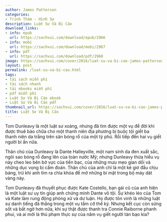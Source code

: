 ```yaml
---
author: James Patterson
categories:
- Trinh Thám - Hình Sự
description: Luật Sư Và Bị Cáo
download_links:
- info: epub
  url: https://sachvui.com/download/epub/2966
- info: mobi
  url: https://sachvui.com/download/mobi/2967
- info: pdf
  url: https://sachvui.com/download/pdf/2968
image: https://sachvui.com/cover/2016/luat-su-va-bi-cao-james-patterson.jpg
layout: post
permalink: /luat-su-va-bi-cao.html
tags:
- tải sách miễn phí
- tải sách nhanh
- tải ebooks miễn phí
- pdf miễn phí
- Luật Sư Và Bị Cáo ebook
- Luật Sư Và Bị Cáo pdf
thumbnail_url: https://sachvui.com/cover/2016/luat-su-va-bi-cao-james-patterson.jpg
title: Luật Sư Và Bị Cáo
---
```


 <div class="item-desc text-justify"> <p>Tom Dunleavy là một luật sư xoàng, nhưng đã tìm được một vụ để đời khi được thuê bào chữa cho một thanh niên địa phương bị buộc tội giết ba thanh niên da trắng trên sân bóng rổ của một tỷ phú. Rồi tiếp đến hai vụ giết người bí ẩn nữa.</p><p>Thân chủ của Dunleavy là Dante Halleyville, một nam sinh da đen xuất sắc, ngôi sao bóng rổ đang lên của toàn nước Mỹ; nhưng Dunleavy thừa hiểu vụ này cheo leo bên bờ vực của tiền bạc, của những mưu mẹo gian dối và những dục vọng bị cấm đoán. Thân chủ của anh chỉ là một kẻ giơ đầu chịu báng, trừ khi anh tìm ra chìa khóa để mở những bí mật trong bộ máy dát vàng này.</p><p>Tom Dunleavy đã thuyết phục được Kate Costello, bạn gái cũ của anh hiện là một luật sư uy tín giúp anh chứng minh Dante vô tội. Sự khéo léo của Tom và Kate làm rung động phòng xử và dư luận. Họ được tôn vinh là những luật sư danh tiếng đã thắng trong một vụ tầm cỡ thế kỷ. Nhưng kết cục còn sửng sốt và bất ngờ hơn nữa, khi sự thật được thanh tra Connie Raiborne phanh phui, và ai mới là thủ phạm thực sự của năm vụ giết người tàn bạo kia?</p> </div>